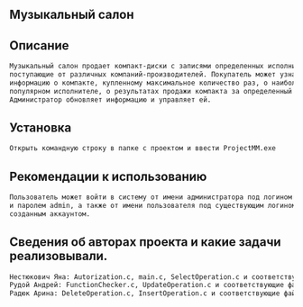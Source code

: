 ## Музыкальный салон
## Описание
```sh
Музыкальный салон продает компакт-диски с записями определенных исполнителей,
поступающие от различных компаний-производителей. Покупатель может узнать
информацию о компакте, купленному максимальное количество раз, о наиболее
популярном исполнителе, о результатах продажи компакта за определенный период.
Администратор обновляет информацию и управляет ей.
```
## Установка
```sh
Открыть командную строку в папке с проектом и ввести ProjectMM.exe
```
## Рекомендации к использованию
```sh
Пользователь может войти в систему от имени администратора под логином adminLogin
и паролем admin, а также от имени пользователя под существующим логином или новым
созданным аккаунтом.
```
## Сведения об авторах проекта и какие задачи реализовывали.
```sh
Нестюкович Яна: Autorization.c, main.c, SelectOperation.c и соответствующие файлы заголовков
Рудой Андрей: FunctionChecker.c, UpdateOperation.c и соответствующие файлы заголовков
Радюк Арина: DeleteOperation.c, InsertOperation.c и соответствующие файлы заголовков
```
